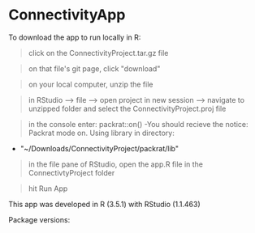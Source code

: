 # ConnectivityApp

To download the app to run locally in R:

> click on the ConnectivityProject.tar.gz file

> on that file's git page, click "download"

> on your local computer, unzip the file

> in RStudio --> file --> open project in new session --> navigate to unzipped folder and select the ConnectivityProject.proj file

> in the console enter:
  packrat::on()
  -You should recieve the notice: Packrat mode on. Using library in directory:
- "~/Downloads/ConnectivityProject/packrat/lib" 

> in the file pane of RStudio, open the app.R file in the ConnectivtyProject folder

> hit Run App

This app was developed in R (3.5.1) with RStudio (1.1.463)

Package versions:
